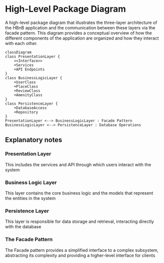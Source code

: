 # High-Level Package Diagram

A high-level package diagram that illustrates the three-layer architecture of the HBnB application and the communication between these layers via the facade pattern. This diagram provides a conceptual overview of how the different components of the application are organized and how they interact with each other.

```mermaid
classDiagram
class PresentationLayer {
    <<Interface>>
    +Services
    +API Endpoints
}
class BusinessLogicLayer {
    +UserClass
    +PlaceClass
    +ReviewClass
    +AmenityClass
}
class PersistenceLayer {
    +DatabaseAccess
    +Repository
}
PresentationLayer <--> BusinessLogicLayer : Facade Pattern
BusinessLogicLayer <--> PersistenceLayer : Database Operations
```

## Explanatory notes

### Presentation Layer
This includes the services and API through which users interact with the system

### Business Logic Layer
This layer contains the core business logic and the models that represent the entities in the system

### Persistence Layer
This layer is responsible for data storage and retrieval, interacting directly with the database

### The Facade Pattern
The Facade pattern provides a simplified interface to a complex subsystem, abstracting its complexity and providing a higher-level interface for clients
